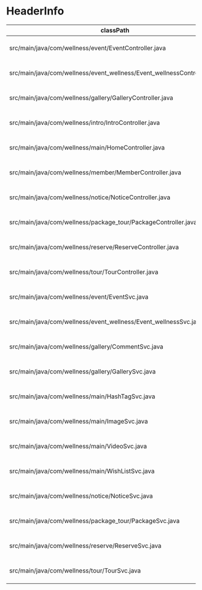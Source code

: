 # HeaderInfo

| classPath                                                               | name                     | implementsName | extendsName | mapping                   | insertTime          |
| ----------------------------------------------------------------------- | ------------------------ | -------------- | ----------- | ------------------------- | ------------------- |
| src/main/java/com/wellness/event/EventController.java                   | EventController          |                |             | {"method":"","values":[]} | 2022-11-08 23:55:42 |
| src/main/java/com/wellness/event_wellness/Event_wellnessController.java | Event_wellnessController |                |             | {"method":"","values":[]} | 2022-11-08 23:55:42 |
| src/main/java/com/wellness/gallery/GalleryController.java               | GalleryController        |                |             | {"method":"","values":[]} | 2022-11-08 23:55:43 |
| src/main/java/com/wellness/intro/IntroController.java                   | IntroController          |                |             | {"method":"","values":[]} | 2022-11-08 23:55:43 |
| src/main/java/com/wellness/main/HomeController.java                     | HomeController           |                |             | {"method":"","values":[]} | 2022-11-08 23:55:43 |
| src/main/java/com/wellness/member/MemberController.java                 | MemberController         |                |             | {"method":"","values":[]} | 2022-11-08 23:55:44 |
| src/main/java/com/wellness/notice/NoticeController.java                 | NoticeController         |                |             | {"method":"","values":[]} | 2022-11-08 23:55:44 |
| src/main/java/com/wellness/package_tour/PackageController.java          | PackageController        |                |             | {"method":"","values":[]} | 2022-11-08 23:55:45 |
| src/main/java/com/wellness/reserve/ReserveController.java               | ReserveController        |                |             | {"method":"","values":[]} | 2022-11-08 23:55:45 |
| src/main/java/com/wellness/tour/TourController.java                     | TourController           |                |             | {"method":"","values":[]} | 2022-11-08 23:55:47 |
| src/main/java/com/wellness/event/EventSvc.java                          | EventSvc                 |                |             | {"method":"","values":[]} | 2022-11-08 23:55:47 |
| src/main/java/com/wellness/event_wellness/Event_wellnessSvc.java        | Event_wellnessSvc        |                |             | {"method":"","values":[]} | 2022-11-08 23:55:47 |
| src/main/java/com/wellness/gallery/CommentSvc.java                      | CommentSvc               |                |             | {"method":"","values":[]} | 2022-11-08 23:55:47 |
| src/main/java/com/wellness/gallery/GallerySvc.java                      | GallerySvc               |                |             | {"method":"","values":[]} | 2022-11-08 23:55:47 |
| src/main/java/com/wellness/main/HashTagSvc.java                         | HashTagSvc               |                |             | {"method":"","values":[]} | 2022-11-08 23:55:47 |
| src/main/java/com/wellness/main/ImageSvc.java                           | ImageSvc                 |                |             | {"method":"","values":[]} | 2022-11-08 23:55:47 |
| src/main/java/com/wellness/main/VideoSvc.java                           | VideoSvc                 |                |             | {"method":"","values":[]} | 2022-11-08 23:55:47 |
| src/main/java/com/wellness/main/WishListSvc.java                        | WishListSvc              |                |             | {"method":"","values":[]} | 2022-11-08 23:55:47 |
| src/main/java/com/wellness/notice/NoticeSvc.java                        | NoticeSvc                |                |             | {"method":"","values":[]} | 2022-11-08 23:55:47 |
| src/main/java/com/wellness/package_tour/PackageSvc.java                 | PackageSvc               |                |             | {"method":"","values":[]} | 2022-11-08 23:55:47 |
| src/main/java/com/wellness/reserve/ReserveSvc.java                      | ReserveSvc               |                |             | {"method":"","values":[]} | 2022-11-08 23:55:48 |
| src/main/java/com/wellness/tour/TourSvc.java                            | TourSvc                  |                |             | {"method":"","values":[]} | 2022-11-08 23:55:48 |
